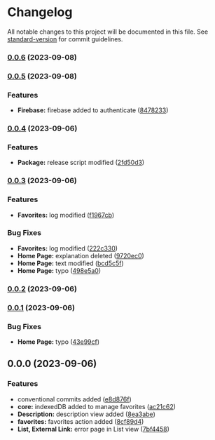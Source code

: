# Changelog

All notable changes to this project will be documented in this file. See [standard-version](https://github.com/conventional-changelog/standard-version) for commit guidelines.

### [0.0.6](https://github.com/mokkapps/changelog-generator-demo/compare/v0.0.7...v0.0.6) (2023-09-08)

### [0.0.5](https://github.com/mokkapps/changelog-generator-demo/compare/v0.0.4...v0.0.5) (2023-09-08)


### Features

* **Firebase:** firebase added to authenticate ([8478233](https://github.com/mokkapps/changelog-generator-demo/commits/847823392eac72834cd73367c626e70bcc240d85))

### [0.0.4](https://github.com/mokkapps/changelog-generator-demo/compare/v0.0.3...v0.0.4) (2023-09-06)


### Features

* **Package:** release script modified ([2fd50d3](https://github.com/mokkapps/changelog-generator-demo/commits/2fd50d323b33f5fa9787bdc8f83c88d4de7ba565))

### [0.0.3](https://github.com/mokkapps/changelog-generator-demo/compare/v0.0.2...v0.0.3) (2023-09-06)


### Features

* **Favorites:** log modified ([f1967cb](https://github.com/mokkapps/changelog-generator-demo/commits/f1967cbf4fb0dff82d587c4cb92f19a5523d5570))


### Bug Fixes

* **Favorites:** log modified ([222c330](https://github.com/mokkapps/changelog-generator-demo/commits/222c330666458b7d389768ae2fe5ee296920d037))
* **Home Page:** explanation deleted ([9720ec0](https://github.com/mokkapps/changelog-generator-demo/commits/9720ec02d3c969c9b1a89630ce7ed2a2b9814599))
* **Home Page:** text modified ([bcd5c5f](https://github.com/mokkapps/changelog-generator-demo/commits/bcd5c5f2db8784a0f44b878131688e54a4712622))
* **Home Page:** typo ([498e5a0](https://github.com/mokkapps/changelog-generator-demo/commits/498e5a0dddf9374f3511c55b5c99ef574e52f2a9))

### [0.0.2](https://github.com/mokkapps/changelog-generator-demo/compare/v0.0.1...v0.0.2) (2023-09-06)

### [0.0.1](https://github.com/mokkapps/changelog-generator-demo/compare/v0.0.0...v0.0.1) (2023-09-06)


### Bug Fixes

* **Home Page:** typo ([43e99cf](https://github.com/mokkapps/changelog-generator-demo/commits/43e99cfaf12391e5bd0d0cc6ee306de94468db46))

## 0.0.0 (2023-09-06)


### Features

* conventional commits added ([e8d876f](https://github.com/mokkapps/changelog-generator-demo/commits/e8d876feb107f4e344a41e165493fae18547caac))
* **core:** indexedDB added to manage favorites ([ac21c62](https://github.com/mokkapps/changelog-generator-demo/commits/ac21c62c69a810675e3e117878ded4f03bdfde57))
* **Description:** description view added ([8ea3abe](https://github.com/mokkapps/changelog-generator-demo/commits/8ea3abe2f18dde27d6db41cabeb92a6be53a5c3b))
* **favorites:** favorites action added ([8cf89d4](https://github.com/mokkapps/changelog-generator-demo/commits/8cf89d49272ce0e70e9b0ca7392c4a41fb63292f))
* **List, External Link:** error page in List view ([7bf4458](https://github.com/mokkapps/changelog-generator-demo/commits/7bf4458cb2c6115d4f78c816dac9200ee187b972))
